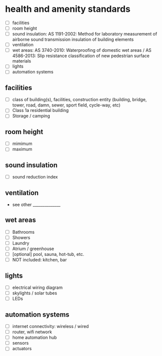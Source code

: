 # health and amenity standards

 - [ ] facilities
 - [ ] room height
 - [ ] sound insulation: AS 1191-2002: Method for laboratory measurement of airborne sound transmission insulation of building elements
 - [ ] ventilation
 - [ ] wet areas: AS 3740-2010: Waterproofing of domestic wet areas / AS 4586-2013: Slip resistance classification of new pedestrian surface materials
 - [ ] lights
 - [ ] automation systems

## facilities

 - [ ] class of building(s), facilities, construction entity (building, bridge, tower, road, damn, sewer, sport field, cycle-way, etc)
 - [ ] Class 1a residential building
 - [ ] Storage / camping

## room height
 - [ ] mimimum
 - [ ] maximum

## sound insulation
 - [ ] sound reduction index

## ventilation
 - see other ______________

## wet areas
 - [ ] Bathrooms
 - [ ] Showers
 - [ ] Laundry
 - [ ] Atrium / greenhouse
 - [ ] [optional] pool, sauna, hot-tub, etc.
 - [ ] NOT included: kitchen, bar

## lights

 - [ ] electrical wiring diagram
 - [ ] skylights / solar tubes
 - [ ] LEDs

## automation systems
 - [ ] internet connectivity: wireless / wired
 - [ ] router, wifi network
 - [ ] home automation hub
 - [ ] sensors
 - [ ] actuators 
